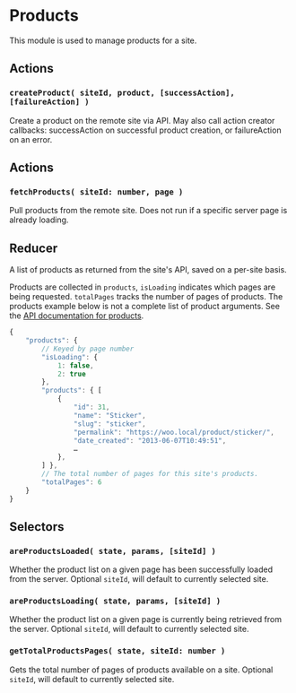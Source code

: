 Products
========

This module is used to manage products for a site.

## Actions

### `createProduct( siteId, product, [successAction], [failureAction] )`

Create a product on the remote site via API. May also call action creator callbacks: successAction on successful product creation, or failureAction on an error.

## Actions

### `fetchProducts( siteId: number, page )`

Pull products from the remote site. Does not run if a specific server page is already loading.


## Reducer

A list of products as returned from the site's API, saved on a per-site basis.

Products are collected in `products`, `isLoading` indicates which pages are being requested. `totalPages` tracks the number of pages of products. The products example below is not a complete list of product arguments. See the [API documentation for products](https://woocommerce.github.io/woocommerce-rest-api-docs/#products).

```js
{
	"products": {
		// Keyed by page number
		"isLoading": {
			1: false,
			2: true
		},
		"products": { [
			{
				"id": 31,
				"name": "Sticker",
				"slug": "sticker",
				"permalink": "https://woo.local/product/sticker/",
				"date_created": "2013-06-07T10:49:51",
				…
			},
		] },
		// The total number of pages for this site's products.
		"totalPages": 6
	}
}
```

## Selectors

### `areProductsLoaded( state, params, [siteId] )`

Whether the product list on a given page has been successfully loaded from the server. Optional `siteId`, will default to currently selected site.

### `areProductsLoading( state, params, [siteId] )`

Whether the product list on a given page is currently being retrieved from the server. Optional `siteId`, will default to currently selected site.

### `getTotalProductsPages( state, siteId: number )`

Gets the total number of pages of products available on a site. Optional `siteId`, will default to currently selected site.
